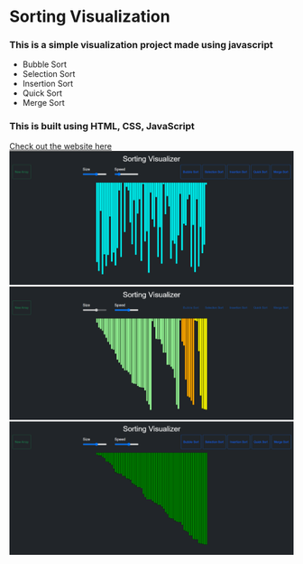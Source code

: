 # Sorting Visualization

### This is a simple visualization project made using javascript

- Bubble Sort
- Selection Sort
- Insertion Sort
- Quick Sort
- Merge Sort

### This is built using HTML, CSS, JavaScript <br/>
[Check out the website here](https://mellow-sopapillas-f2f36d.netlify.app/)
<img src="img/img1.png"> <br/>
<img src="img/img2.png"> <br/>
<img src="img/img3.png"> <br/>
